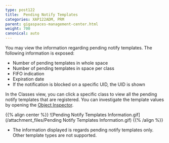```yaml
---
type: post122
title:  Pending Notify Templates
categories: XAP122ADM, PRM
parent: gigaspaces-management-center.html
weight: 700
canonical: auto
---
```





You may view the information regarding pending notify templates. The following information is exposed:

- Number of pending templates in whole space
- Number of pending templates in space per class
- FIFO indication
- Expiration date
- If the notification is blocked on a specific UID, the UID is shown

In the Classes view, you can click a specific class to view all the pending notify templates that are registered. You can investigate the template values by opening the [Object Inspector](./gigaspaces-browser-object-inspector.html).

{{% align center %}}
![Pending Notify Templates Information.gif](/attachment_files/Pending Notify Templates Information.gif)
{{% /align %}}

- The information displayed is regards pending notify templates only. Other template types are not supported.
